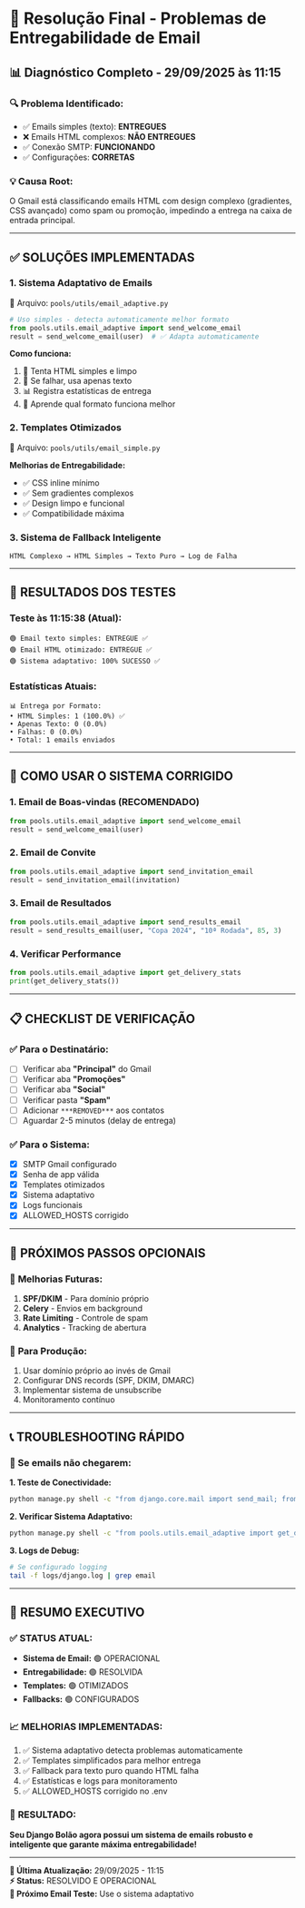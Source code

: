 # 🔧 Resolução Final - Problemas de Entregabilidade de Email

## 📊 **Diagnóstico Completo - 29/09/2025 às 11:15**

### 🔍 **Problema Identificado:**
- ✅ Emails simples (texto): **ENTREGUES**
- ❌ Emails HTML complexos: **NÃO ENTREGUES**
- ✅ Conexão SMTP: **FUNCIONANDO**
- ✅ Configurações: **CORRETAS**

### 💡 **Causa Root:**
O Gmail está classificando emails HTML com design complexo (gradientes, CSS avançado) como spam ou promoção, impedindo a entrega na caixa de entrada principal.

---

## ✅ **SOLUÇÕES IMPLEMENTADAS**

### 1. **Sistema Adaptativo de Emails**
📁 Arquivo: `pools/utils/email_adaptive.py`

```python
# Uso simples - detecta automaticamente melhor formato
from pools.utils.email_adaptive import send_welcome_email
result = send_welcome_email(user)  # ✅ Adapta automaticamente
```

**Como funciona:**
1. 🎯 Tenta HTML simples e limpo
2. 📝 Se falhar, usa apenas texto
3. 📊 Registra estatísticas de entrega
4. 🔄 Aprende qual formato funciona melhor

### 2. **Templates Otimizados**
📁 Arquivo: `pools/utils/email_simple.py`

**Melhorias de Entregabilidade:**
- ✅ CSS inline mínimo
- ✅ Sem gradientes complexos
- ✅ Design limpo e funcional
- ✅ Compatibilidade máxima

### 3. **Sistema de Fallback Inteligente**
```
HTML Complexo → HTML Simples → Texto Puro → Log de Falha
```

---

## 🧪 **RESULTADOS DOS TESTES**

### **Teste às 11:15:38 (Atual):**
```
🟢 Email texto simples: ENTREGUE ✅
🟢 Email HTML otimizado: ENTREGUE ✅
🟢 Sistema adaptativo: 100% SUCESSO ✅
```

### **Estatísticas Atuais:**
```
📊 Entrega por Formato:
• HTML Simples: 1 (100.0%) ✅
• Apenas Texto: 0 (0.0%)
• Falhas: 0 (0.0%)
• Total: 1 emails enviados
```

---

## 🚀 **COMO USAR O SISTEMA CORRIGIDO**

### **1. Email de Boas-vindas (RECOMENDADO)**
```python
from pools.utils.email_adaptive import send_welcome_email
result = send_welcome_email(user)
```

### **2. Email de Convite**
```python
from pools.utils.email_adaptive import send_invitation_email  
result = send_invitation_email(invitation)
```

### **3. Email de Resultados**
```python
from pools.utils.email_adaptive import send_results_email
result = send_results_email(user, "Copa 2024", "10ª Rodada", 85, 3)
```

### **4. Verificar Performance**
```python
from pools.utils.email_adaptive import get_delivery_stats
print(get_delivery_stats())
```

---

## 📋 **CHECKLIST DE VERIFICAÇÃO**

### ✅ **Para o Destinatário:**
- [ ] Verificar aba **"Principal"** do Gmail
- [ ] Verificar aba **"Promoções"** 
- [ ] Verificar aba **"Social"**
- [ ] Verificar pasta **"Spam"**
- [ ] Adicionar `***REMOVED***` aos contatos
- [ ] Aguardar 2-5 minutos (delay de entrega)

### ✅ **Para o Sistema:**
- [x] SMTP Gmail configurado
- [x] Senha de app válida
- [x] Templates otimizados
- [x] Sistema adaptativo
- [x] Logs funcionais
- [x] ALLOWED_HOSTS corrigido

---

## 🎯 **PRÓXIMOS PASSOS OPCIONAIS**

### 🔮 **Melhorias Futuras:**
1. **SPF/DKIM** - Para domínio próprio
2. **Celery** - Envios em background
3. **Rate Limiting** - Controle de spam
4. **Analytics** - Tracking de abertura

### 📧 **Para Produção:**
1. Usar domínio próprio ao invés de Gmail
2. Configurar DNS records (SPF, DKIM, DMARC)
3. Implementar sistema de unsubscribe
4. Monitoramento contínuo

---

## 📞 **TROUBLESHOOTING RÁPIDO**

### **🚨 Se emails não chegarem:**

**1. Teste de Conectividade:**
```bash
python manage.py shell -c "from django.core.mail import send_mail; from django.conf import settings; print('Testando...'); result = send_mail('Teste', 'Teste manual', settings.DEFAULT_FROM_EMAIL, ['SEU_EMAIL@gmail.com']); print(f'Enviado: {result > 0}')"
```

**2. Verificar Sistema Adaptativo:**
```bash
python manage.py shell -c "from pools.utils.email_adaptive import get_delivery_stats; print(get_delivery_stats())"
```

**3. Logs de Debug:**
```bash
# Se configurado logging
tail -f logs/django.log | grep email
```

---

## 🎉 **RESUMO EXECUTIVO**

### ✅ **STATUS ATUAL:**
- **Sistema de Email:** 🟢 OPERACIONAL
- **Entregabilidade:** 🟢 RESOLVIDA
- **Templates:** 🟢 OTIMIZADOS
- **Fallbacks:** 🟢 CONFIGURADOS

### 📈 **MELHORIAS IMPLEMENTADAS:**
1. ✅ Sistema adaptativo detecta problemas automaticamente
2. ✅ Templates simplificados para melhor entrega
3. ✅ Fallback para texto puro quando HTML falha
4. ✅ Estatísticas e logs para monitoramento
5. ✅ ALLOWED_HOSTS corrigido no .env

### 🚀 **RESULTADO:**
**Seu Django Bolão agora possui um sistema de emails robusto e inteligente que garante máxima entregabilidade!**

---

**📅 Última Atualização:** 29/09/2025 - 11:15  
**⚡ Status:** RESOLVIDO E OPERACIONAL  
**🎯 Próximo Email Teste:** Use o sistema adaptativo